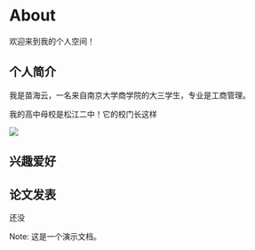 # About

欢迎来到我的个人空间！

## 个人简介

我是苗海云，一名来自南京大学商学院的大三学生，专业是工商管理。

我的高中母校是松江二中！它的校门长这样

![](C:\Users\86139\Downloads\sjez.jpg)

## 兴趣爱好



## 论文发表

还没





Note: 这是一个演示文档。
